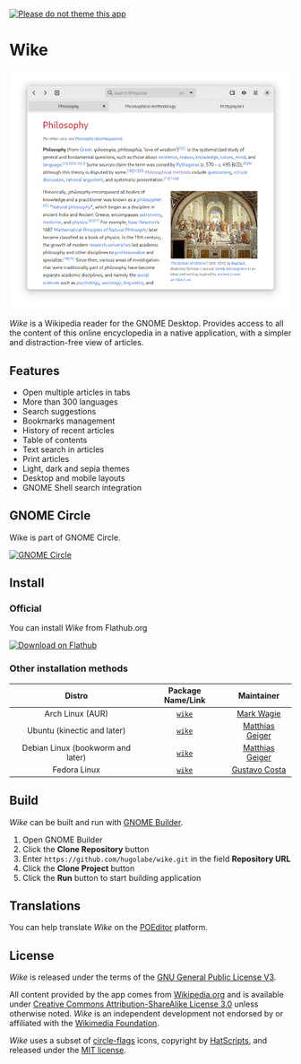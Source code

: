 [![Please do not theme this app](https://stopthemingmy.app/badge.svg)](https://stopthemingmy.app)

# Wike

![](data/screenshots/wike-01.png)

*Wike* is a Wikipedia reader for the GNOME Desktop.
Provides access to all the content of this online encyclopedia in a native application, with a simpler and distraction-free view of articles.

## Features

- Open multiple articles in tabs
- More than 300 languages
- Search suggestions
- Bookmarks management
- History of recent articles
- Table of contents
- Text search in articles
- Print articles
- Light, dark and sepia themes
- Desktop and mobile layouts
- GNOME Shell search integration

## GNOME Circle

Wike is part of GNOME Circle.

<a href="https://circle.gnome.org"><img width="200" alt="GNOME Circle" src="https://gitlab.gnome.org/Teams/Circle/-/raw/master/assets/button/circle-button-fullcolor.svg"></a>

## Install

### Official

You can install *Wike* from Flathub.org

<a href='https://flathub.org/apps/details/com.github.hugolabe.Wike'><img width='240' alt='Download on Flathub' src='https://flathub.org/assets/badges/flathub-badge-i-en.png'/></a>

### Other installation methods

|Distro|Package Name/Link|Maintainer|
|:----:|:----:|:----:|
| Arch Linux (AUR) | [`wike`](https://aur.archlinux.org/packages/wike/) | [Mark Wagie](https://github.com/yochananmarqos) |
| Ubuntu (kinectic and later) | [`wike`](https://launchpad.net/ubuntu/+source/wike) | [Matthias Geiger](https://github.com/werdahias) |
| Debian Linux (bookworm and later) | [`wike`](https://tracker.debian.org/pkg/wike) | [Matthias Geiger](https://github.com/werdahias) |
| Fedora Linux | [`wike`](https://src.fedoraproject.org/rpms/wike) | [Gustavo Costa](https://github.com/xfgusta) |

## Build

*Wike* can be built and run with [GNOME Builder](https://wiki.gnome.org/Apps/Builder).

1. Open GNOME Builder
2. Click the **Clone Repository** button
3. Enter `https://github.com/hugolabe/wike.git` in the field **Repository URL**
4. Click the **Clone Project** button
5. Click the **Run** button to start building application

## Translations

You can help translate *Wike* on the [POEditor](https://poeditor.com/join/project?hash=kNgJu4MAum) platform.

## License

*Wike* is released under the terms of the [GNU General Public License V3](https://www.gnu.org/licenses/gpl-3.0.html).

All content provided by the app comes from [Wikipedia.org](https://www.wikipedia.org/) and is available under [Creative Commons Attribution-ShareAlike License 3.0](https://creativecommons.org/licenses/by-sa/3.0/) unless otherwise noted.
*Wike* is an independent development not endorsed by or affiliated with the [Wikimedia Foundation](https://wikimediafoundation.org/).

*Wike* uses a subset of [circle-flags](https://github.com/HatScripts/circle-flags) icons, copyright by [HatScripts](https://github.com/HatScripts), and released under the [MIT license](https://opensource.org/license/mit/).


